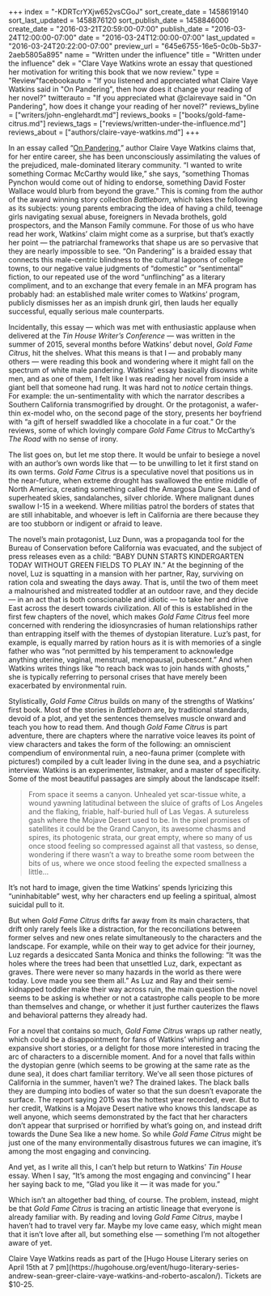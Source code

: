 +++
index = "-KDRTcrYXjw652vsCGoJ"
sort_create_date = 1458619140
sort_last_updated = 1458876120
sort_publish_date = 1458846000
create_date = "2016-03-21T20:59:00-07:00"
publish_date = "2016-03-24T12:00:00-07:00"
date = "2016-03-24T12:00:00-07:00"
last_updated = "2016-03-24T20:22:00-07:00"
preview_url = "645e6755-16e5-0c0b-5b37-2aeb5805a895"
name = "Written under the influence"
title = "Written under the influence"
dek = "Clare Vaye Watkins wrote an essay that questioned her motivation for writing this book that we now review."
type = "Review"facebookauto = "If you listened and appreciated what Claire Vaye Watkins said in \"On Pandering\", then how does it change your reading of her novel?"
twitterauto = "If you appreciated what @clairevaye said in \"On Pandering\", how does it change your reading of her novel?"
reviews_byline = ["writers/john-englehardt.md"]
reviews_books = ["books/gold-fame-citrus.md"]
reviews_tags = ["reviews/written-under-the-influence.md"]
reviews_about = ["authors/claire-vaye-watkins.md"]
+++

In an essay called “<a href="https://www.tinhouse.com/blog/41314/on-pandering.html" title="On Pandering | Tin House">On Pandering</a>,” author Claire Vaye Watkins claims that, for her entire career, she has been unconsciously assimilating the values of the prejudiced, male-dominated literary community. “I wanted to write something Cormac McCarthy would like,” she says, “something Thomas Pynchon would come out of hiding to endorse, something David Foster Wallace would blurb from beyond the grave.” This is coming from the author of the award winning story collection _Battleborn_, which takes the following as its subjects: young parents embracing the idea of having a child, teenage girls navigating sexual abuse, foreigners in Nevada brothels, gold prospectors, and the Manson Family commune. For those of us who have read her work, Watkins’ claim might come as a surprise, but that’s exactly her point &mdash; the patriarchal frameworks that shape us are so pervasive that they are nearly impossible to see. “On Pandering” is a braided essay that connects this male-centric blindness to the cultural lagoons of college towns, to our negative value judgments of “domestic” or “sentimental” fiction, to our repeated use of the word “unflinching” as a literary compliment, and to an exchange that every female in an MFA program has probably had: an established male writer comes to Watkins’ program, publicly dismisses her as an impish drunk girl, then lauds her equally successful, equally serious male counterparts. 

Incidentally, this essay &mdash; which was met with enthusiastic applause when delivered at the _Tin House Writer’s Conference_ &mdash; was written in the summer of 2015, several months before Watkins’ debut novel, _Gold Fame Citrus_, hit the shelves. What this means is that I &mdash; and probably many others &mdash; were reading this book and wondering where it might fall on the spectrum of white male pandering. Watkins’ essay basically disowns white men, and as one of them, I felt like I was reading her novel from inside a giant bell that someone had rung. It was hard not to _notice_ certain things. For example: the un-sentimentality with which the narrator describes a Southern California transmogrified by drought. Or the protagonist, a wafer-thin ex-model who, on the second page of the story, presents her boyfriend with “a gift of herself swaddled like a chocolate in a fur coat.” Or the reviews, some of which lovingly compare _Gold Fame Citrus_ to McCarthy’s _The Road_ with no sense of irony. 

The list goes on, but let me stop there. It would be unfair to besiege a novel with an author’s own words like that &mdash; to be unwilling to let it first stand on its own terms. _Gold Fame Citrus_ is a speculative novel that positions us in the near-future, when extreme drought has swallowed the entire middle of North America, creating something called the Amargosa Dune Sea. Land of superheated skies, sandalanches, silver chloride. Where malignant dunes swallow I-15 in a weekend. Where militias patrol the borders of states that are still inhabitable, and whoever is left in California are there because they are too stubborn or indigent or afraid to leave. 

The novel’s main protagonist, Luz Dunn, was a propaganda tool for the Bureau of Conservation before California was evacuated, and the subject of press releases even as a child: “BABY DUNN STARTS KINDERGARTEN TODAY WITHOUT GREEN FIELDS TO PLAY IN.” At the beginning of the novel, Luz is squatting in a mansion with her partner, Ray, surviving on ration cola and sweating the days away. That is, until the two of them meet a malnourished and mistreated toddler at an outdoor rave, and they decide &mdash; in an act that is both conscionable and idiotic &mdash; to take her and drive East across the desert towards civilization. All of this is established in the first few chapters of the novel, which makes _Gold Fame Citrus_ feel more concerned with rendering the idiosyncrasies of human relationships rather than entrapping itself with the themes of dystopian literature. Luz’s past, for example, is equally marred by ration hours as it is with memories of a single father who was “not permitted by his temperament to acknowledge anything uterine, vaginal, menstrual, menopausal, pubescent.” And when Watkins writes things like “to reach back was to join hands with ghosts,” she is typically referring to personal crises that have merely been exacerbated by environmental ruin.

Stylistically, _Gold Fame Citrus_ builds on many of the strengths of Watkins’ first book. Most of the stories in _Battleborn_ are, by traditional standards, devoid of a plot, and yet the sentences themselves muscle onward and teach you how to read them. And though _Gold Fame Citrus_ is part adventure, there are chapters where the narrative voice leaves its point of view characters and takes the form of the following: an omniscient compendium of environmental ruin, a neo-fauna primer (complete with pictures!) compiled by a cult leader living in the dune sea, and a psychiatric interview. Watkins is an experimenter, listmaker, and a master of specificity. Some of the most beautiful passages are simply about the landscape itself:

<blockquote>
	From space it seems a canyon. Unhealed yet scar-tissue white, a wound yawning latitudinal between the sluice of grafts of Los Angeles and the flaking, friable, half-buried hull of Las Vegas. A sutureless gash where the Mojave Desert used to be. In the pixel promises of satellites it could be the Grand Canyon, its awesome chasms and spires, its photogenic strata, our great empty, where so many of us once stood feeling so compressed against all that vastess, so dense, wondering if there wasn’t a way to breathe some room between the bits of us, where we once stood feeling the expected smallness a little&hellip;
</blockquote>

It’s not hard to image, given the time Watkins’ spends lyricizing this “uninhabitable” west, why her characters end up feeling a spiritual, almost suicidal pull to it. 

But when _Gold Fame Citrus_ drifts far away from its main characters, that drift only rarely feels like a distraction, for the reconciliations between former selves and new ones relate simultaneously to the characters and the landscape. For example, while on their way to get advice for their journey, Luz regards a desiccated Santa Monica and thinks the following: “It was the holes where the trees had been that unsettled Luz, dark, expectant as graves. There were never so many hazards in the world as there were today. Love made you see them all.” As Luz and Ray and their semi-kidnapped toddler make their way across ruin, the main question the novel seems to be asking is whether or not a catastrophe calls people to be more than themselves and change, or whether it just further cauterizes the flaws and behavioral patterns they already had. 

For a novel that contains so much, _Gold Fame Citrus_ wraps up rather neatly, which could be a disappointment for fans of Watkins’ whirling and expansive short stories, or a delight for those more interested in tracing the arc of characters to a discernible moment. And for a novel that falls within the dystopian genre (which seems to be growing at the same rate as the dune sea), it does chart familiar territory. We’ve all seen those pictures of California in the summer, haven’t we? The drained lakes. The black balls they are dumping into bodies of water so that the sun doesn’t evaporate the surface. The report saying 2015 was the hottest year recorded, ever. But to her credit, Watkins is a Mojave Desert native who knows this landscape as well anyone, which seems demonstrated by the fact that her characters don’t appear that surprised or horrified by what’s going on, and instead drift towards the Dune Sea like a new home. So while _Gold Fame Citrus_ might be just one of the many environmentally disastrous futures we can imagine, it’s among the most engaging and convincing. 

And yet, as I write all this, I can’t help but return to Watkins’ _Tin House_ essay. When I say, “It’s among the most engaging and convincing” I hear her saying back to me, “Glad you like it &mdash; it was made for you.” 

Which isn’t an altogether bad thing, of course. The problem, instead, might be that _Gold Fame Citrus_ is tracing an artistic lineage that everyone is already familiar with. By reading and loving _Gold Fame Citrus_, maybe I haven’t had to travel very far. Maybe my love came easy, which might mean that it isn’t love after all, but something else &mdash; something I’m not altogether aware of yet.

<p class="footer">Claire Vaye Watkins reads as part of the [Hugo House Literary series on April 15th at 7 pm](https://hugohouse.org/event/hugo-literary-series-andrew-sean-greer-claire-vaye-watkins-and-roberto-ascalon/). Tickets are $10-25.</p> 